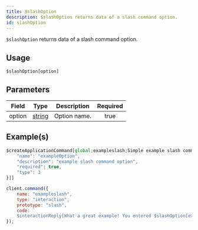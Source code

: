 ```yaml
---
title: $slashOption
description: $slashOption returns data of a slash command option.
id: slashOption
---
```


`$slashOption` returns data of a slash command option.

## Usage

```aoi
$slashOption[option]
```

## Parameters

| Field  | Type                                                                                              | Description  | Required |
| ------ | ------------------------------------------------------------------------------------------------- | ------------ | :------: |
| option | [string](https://developer.mozilla.org/en-US/docs/Web/JavaScript/Reference/Global_Objects/String) | Option name. |   true   |

## Example(s)

```javascript
$createApplicationCommand[global;exampleslash;Simple example slash command.;true;true;slash;[{
    "name": "exampleOption",
    "description": "example slash command option",
    "required": true,
    "type": 3
}]]
```

```javascript
client.command({
    name: "exampleslash",
    type: "interaction",
    prototype: "slash",
    code: `
    $interactionReply[What a great example! You entered $slashOption[exampleOption]!]`
});
```
